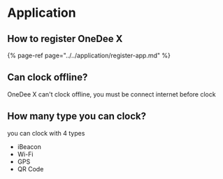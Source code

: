# Application

## How to register OneDee X

{% page-ref page="../../application/register-app.md" %}

## **Can clock offline?**

OneDee X can't clock offline, you must be connect internet before clock 

## How many type you can clock?

you can clock with 4 types

* iBeacon
* Wi-Fi
* GPS
* QR Code

